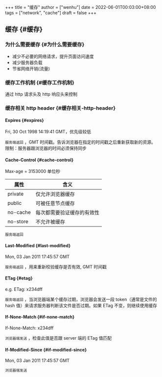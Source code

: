 +++
title = "缓存"
author = ["wenhu"]
date = 2022-06-01T00:03:00+08:00
tags = ["network", "cache"]
draft = false
+++

## 缓存 {#缓存}


### 为什么需要缓存 {#为什么需要缓存}

-   减少不必要的网络请求，提升页面访问速度
-   减少服务器负载
-   节省网络开销(流量)


### 缓存工作机制 {#缓存工作机制}

通过 http 请求头及 http 响应头来控制


### 缓存相关 http header {#缓存相关-http-header}


#### Expires {#expires}

Fri, 30 Oct 1998 14:19:41 GMT，优先级较低

`服务端返回` ，GMT 时间戳。告诉浏览器在指定的时间戳之后重新获取新的资源。限制：服务器跟浏览器的时间必须保持同步


#### Cache-Control {#cache-control}

Max-age = 3153000 单位秒

| 属性     | 含义          |
|--------|-------------|
| private  | 仅允许浏览器缓存 |
| public   | 可被任意节点缓存 |
| no-cache | 每次都需要验证缓存的有效性 |
| no-store | 不允许被缓存  |

`服务端返回`


#### Last-Modified {#last-modified}

Mon, 03 Jan 2011 17:45:57 GMT

`服务端返回` ，用来重新校验缓存是否有效, GMT 时间戳


#### ETag {#etag}

e.g. ETag: x234dff

`服务端返回` ，当浏览器端某个缓存过期，浏览器会发送一段 token（通常是文件的 hash 值）来请求服务器判断该文件是否过期。如果 ETag 不变，则继续使用缓存


#### If-None-Match {#if-none-match}

If-None-Match: x234dff

`浏览器端发送` ，检查此值是否跟 server 端的 ETag 值匹配


#### If-Modified-Since {#if-modified-since}

Mon, 03 Jan 2011 17:45:57 GMT

`浏览器端发送`
